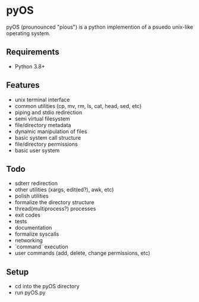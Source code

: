 pyOS
====
pyOS (prounounced "pious") is a python implemention of a psuedo unix-like operating system.

Requirements
-------------
- Python 3.8+

Features
--------
- unix terminal interface
- common utilities (cp, mv, rm, ls, cat, head, sed, etc)
- piping and stdio redirection
- semi virtual filesystem
- file/directory metadata
- dynamic manipulation of files
- basic system call structure
- file/directory permissions
- basic user system

Todo
----
- sdterr redirection
- other utilities (xargs, edit(ed?), awk, etc)
- polish utilities
- formalize the directory structure
- thread(multiprocess?) processes
- exit codes
- tests
- documentation
- formalize syscalls
- networking
- \`command\` execution
- user commands (add, delete, change permissions, etc)

Setup
-----
- cd into the pyOS directory
- run pyOS.py